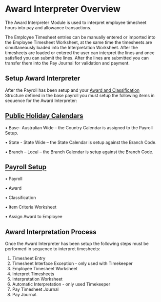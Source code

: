 # Award Interpreter Overview

The Award Interpreter Module is used to interpret employee timesheet hours into pay and allowance transactions. 

The Employee Timesheet entries can be manually entered or imported into the Employee Timesheet Worksheet, at the same time the timesheets are simultaneously loaded into the Interpretation Worksheet. After the timesheets are loaded or entered the user can interpret the lines and once satisfied you can submit the lines. After the lines are submitted you can transfer them into the Pay Journal for validation and payment.
 
 
## Setup Award Interpreter

After the Payroll has been setup and your [Award and Classification](au-payroll-setup-awards.md) Structure defined in the base payroll you must setup the following items in sequence for the Award Interpreter:

## [Public Holiday Calendars](au-payroll-setup-public-holiday-calendar.md)

•	Base- Australian Wide – the Country Calendar is assigned to the Payroll Setup.

•	State - State Wide – the State Calendar is setup against the Branch Code.

•	Branch – Local – the Branch Calendar is setup against the Branch Code.

## [Payroll Setup](au-payroll-setup-payroll-controls-payroll-setup.md)

•	Payroll

•	Award

•	Classification

•	Item Criteria Worksheet

•	Assign Award to Employee

## Award Interpretation Process 

Once the Award Interpreter has been setup the following steps must be performed in sequence to interpret timesheets:

1.	Timesheet Entry
2.	Timesheet Interface Exception - only used with Timekeeper
3.	Employee Timesheet Worksheet 
4.	Interpret Timesheets
5.	Interpretation Worksheet
6.	Automatic Interpretation - only used Timekeeper
7.	Pay Timesheet Journal
8.	Pay Journal.
 
